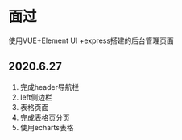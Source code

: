 # 面过
使用VUE+Element UI +express搭建的后台管理页面

## 2020.6.27
1. 完成header导航栏
2. left侧边栏
3. 表格页面
4. 完成表格页分页
5. 使用echarts表格

